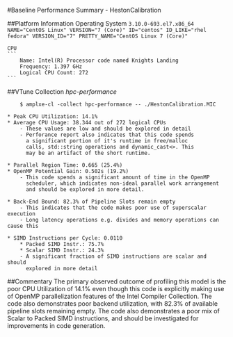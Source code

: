 #Baseline Performance Summary - HestonCalibration

##Platform Information
    Operating System
    ```
        3.10.0-693.el7.x86_64
        NAME="CentOS Linux" VERSION="7 (Core)"
        ID="centos" ID_LIKE="rhel fedora" VERSION_ID="7"
        PRETTY_NAME="CentOS Linux 7 (Core)"
    ```

    CPU
    ```
        Name: Intel(R) Processor code named Knights Landing
        Frequency: 1.397 GHz
        Logical CPU Count: 272
    ```

##VTune Collection *hpc-performance*
```
    $ amplxe-cl -collect hpc-performance -- ./HestonCalibration.MIC
```
    * Peak CPU Utilization: 14.1%
    * Average CPU Usage: 38.344 out of 272 logical CPUs
        - These values are low and should be explored in detail
        - Perforance report also indicates that this code spends
          a significant portion of it's runtime in free/malloc
          calls, std::string operations and dynamic_cast<>. This
          may be an artifact of the short runtime.

    * Parallel Region Time: 0.665 (25.4%)
    * OpenMP Potential Gain: 0.502s (19.2%)
        - This code spends a significant amount of time in the OpenMP
          scheduler, which indicates non-ideal parallel work arrangement
          and should be explored in more detail.

    * Back-End Bound: 82.3% of Pipeline Slots remain empty
        - This indicates that the code makes poor use of superscalar execution
        - Long latency operations e.g. divides and memory operations can cause this

    * SIMD Instructions per Cycle: 0.0110
        * Packed SIMD Instr.: 75.7%
        * Scalar SIMD Instr.: 24.3%
        - A significant fraction of SIMD instructions are scalar and should
          explored in more detail

##Commentary
    The primary observed outcome of profiling this model is the poor CPU
    Utilization of 14.1% even though this code is explicitly making use of
    OpenMP parallelization features of the Intel Compiler Collection. The
    code also demonstrates poor backend utilization, with 82.3% of available
    pipeline slots remaining empty. The code also demonstrates a poor mix
    of Scalar to Packed SIMD instructions, and should be investigated for
    improvements in code generation.

